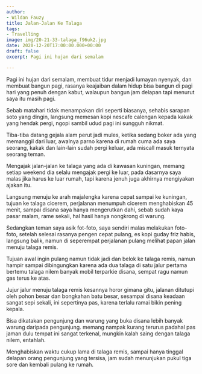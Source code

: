 ```yaml
---
author:
- Wildan Fauzy
title: Jalan-Jalan Ke Talaga
tags:
- Travelling
image: img/20-21-33-talaga_f96uk2.jpg
date: 2020-12-20T17:00:00.000+00:00
draft: false
excerpt: Pagi ini hujan dari semalam

---
```

Pagi ini hujan dari semalam, membuat tidur menjadi lumayan nyenyak, dan membuat bangun pagi, rasanya keajaiban dalam hidup bisa bangun di pagi hari yang penuh dengan kabut, walaupun bangun jam delapan tapi menurut saya itu masih pagi.

Sebab matahari tidak menampakan diri seperti biasanya, sehabis sarapan soto yang dingin, langsung memesan kopi nescafe calengan kepada kakak yang hendak pergi, ngopi sambil udud pagi ini sungguh nikmat.

Tiba-tiba datang gejala alam perut jadi mules, ketika sedang boker ada yang memanggil dari luar, awalnya parno karena di rumah cuma ada saya seorang, kakak dan lain-lain sudah pergi keluar, ada miscall masuk ternyata seorang teman.

Mengajak jalan-jalan ke talaga yang ada di kawasan kuningan, memang setiap weekend dia selalu mengajak pergi ke luar, pada dasarnya saya malas jika harus ke luar rumah, tapi karena jenuh juga akhirnya mengiyakan ajakan itu.

Langsung menuju ke arah majalengka karena cepat sampai ke kuningan, tujuan ke talaga cicerem, perjalanan menumpuh cicerem menghabiskan 45 menit, sampai disana saya hanya mengerutkan dahi, sebab sudah kaya pasar malam, rame sekali, hal hasil hanya nongkrong di warung.

Sedangkan teman saya asik fot-foto, saya sendiri malas melakukan foto-foto, setelah selesai rasanya pengen cepat pulang, es kopi guday friz habis, langsung balik, namun di seperempat perjalanan pulang melihat papan jalan menuju talaga remis.

Tujuan awal ingin pulang namun tidak jadi dan belok ke talaga remis, namun hampir sampai dibingungkan karena ada dua talaga di satu jalur pertama bertemu talaga nilem banyak mobil terparkie disana, sempat ragu namun gas terus ke atas.

Jujur jalur menuju talaga remis kesannya horor gimana gitu, jalanan ditutupi oleh pohon besar dan bongkahan batu besar, sesampai disana keadaan sangat sepi sekali, ini sepertinya pas, karena terlalu ramai bikin pening kepala.

Bisa dikatakan pengunjung dan warung yang buka disana lebih banyak warung daripada pengunjung. memang nampak kurang terurus padahal pas jaman dulu tempat ini sangat terkenal, mungkin kalah saing dengan talaga nilem, entahlah.

Menghabiskan waktu cukup lama di talaga remis, sampai hanya tinggal delapan orang pengunjung yang tersisa, jam sudah menunjukan pukul tiga sore dan kembali pulang ke rumah.